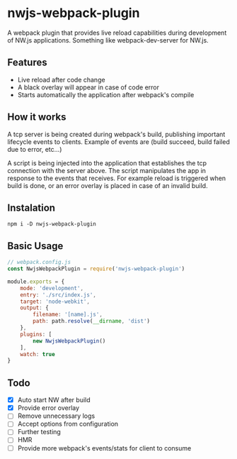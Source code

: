 # nwjs-webpack-plugin

A webpack plugin that provides live reload capabilities during development of NW.js applications. Something like webpack-dev-server for NW.js.

## Features
* Live reload after code change
* A black overlay will appear in case of code error
* Starts automatically the application after webpack's compile 

## How it works
A tcp server is being created during webpack's build, publishing important lifecycle events to clients. Example of events are (build succeed, build failed due to error, etc...)

A script is being injected into the application that establishes the tcp connection with the server above. The script manipulates the app in response to the events that receives. For example reload is triggered when build is done, or an error overlay is placed in case of an invalid build.

## Instalation
`npm i -D nwjs-webpack-plugin`

## Basic Usage
```javascript
// webpack.config.js
const NwjsWebpackPlugin = require('nwjs-webpack-plugin')

module.exports = {
    mode: 'development',
    entry: './src/index.js',
    target: 'node-webkit',
    output: {
        filename: '[name].js',
        path: path.resolve(__dirname, 'dist')
    },
    plugins: [
        new NwjsWebpackPlugin()
    ],
    watch: true
}
```

## Todo
- [x] Auto start NW after build
- [x] Provide error overlay
- [ ] Remove unnecessary logs
- [ ] Accept options from configuration
- [ ] Further testing
- [ ] HMR
- [ ] Provide more webpack's events/stats for client to consume
